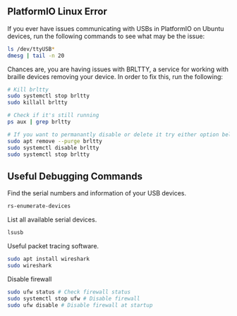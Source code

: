 ## PlatformIO Linux Error

If you ever have issues communicating with USBs in PlatformIO on Ubuntu devices, run the following commands to see what may be the issue:

```bash
ls /dev/ttyUSB*
dmesg | tail -n 20
```

Chances are, you are having issues with BRLTTY, a service for working with braille devices removing your device. In order to fix this, run the following:

```bash
# Kill brltty
sudo systemctl stop brltty
sudo killall brltty

# Check if it's still running
ps aux | grep brltty

# If you want to permanantly disable or delete it try either option below
sudo apt remove --purge brltty
sudo systemctl disable brltty
sudo systemctl stop brltty
```

## Useful Debugging Commands

Find the serial numbers and information of your USB devices.
```bash 
rs-enumerate-devices
```

List all available serial devices.
```bash
lsusb
```

Useful packet tracing software.
```bash
sudo apt install wireshark
sudo wireshark
```

Disable firewall
```bash
sudo ufw status # Check firewall status
sudo systemctl stop ufw # Disable firewall
sudo ufw disable # Disable firewall at startup
```